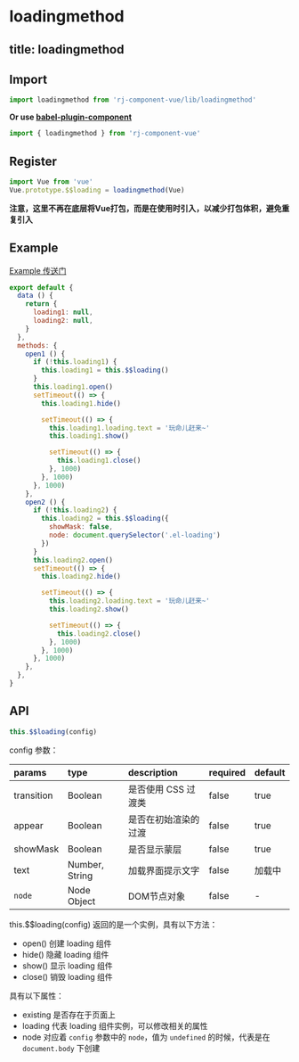 # loadingmethod

title: loadingmethod
---

## Import

``` js
import loadingmethod from 'rj-component-vue/lib/loadingmethod'
```

**Or use [babel-plugin-component](https://www.npmjs.com/package/babel-plugin-component)**

``` js
import { loadingmethod } from 'rj-component-vue'
```

## Register

``` js
import Vue from 'vue'
Vue.prototype.$$loading = loadingmethod(Vue)
```

**注意，这里不再在底层将Vue打包，而是在使用时引入，以减少打包体积，避免重复引入**

## Example

[Example 传送门](//zhouyu1993.github.io/awesome/rjcv/#/loadingmethod)

``` js
export default {
  data () {
    return {
      loading1: null,
      loading2: null,
    }
  },
  methods: {
    open1 () {
      if (!this.loading1) {
        this.loading1 = this.$$loading()
      }
      this.loading1.open()
      setTimeout(() => {
        this.loading1.hide()

        setTimeout(() => {
          this.loading1.loading.text = '玩命儿赶来~'
          this.loading1.show()

          setTimeout(() => {
            this.loading1.close()
          }, 1000)
        }, 1000)
      }, 1000)
    },
    open2 () {
      if (!this.loading2) {
        this.loading2 = this.$$loading({
          showMask: false,
          node: document.querySelector('.el-loading')
        })
      }
      this.loading2.open()
      setTimeout(() => {
        this.loading2.hide()

        setTimeout(() => {
          this.loading2.loading.text = '玩命儿赶来~'
          this.loading2.show()

          setTimeout(() => {
            this.loading2.close()
          }, 1000)
        }, 1000)
      }, 1000)
    },
  },
}
```

## API

``` js
this.$$loading(config)
```

config 参数：

| params | type | description | required | default |
|:---|:---|:---|:---|:---|
| transition | Boolean | 是否使用 CSS 过渡类 | false | true |
| appear | Boolean | 是否在初始渲染的过渡 | false | true |
| showMask | Boolean | 是否显示蒙层 | false | true |
| text | Number, String | 加载界面提示文字 | false | 加载中 |
| `node` | Node Object | DOM节点对象 | false | - |

this.$$loading(config) 返回的是一个实例，具有以下方法：

* open() 创建 loading 组件
* hide() 隐藏 loading 组件
* show() 显示 loading 组件
* close() 销毁 loading 组件

具有以下属性：

* existing 是否存在于页面上
* loading 代表 loading 组件实例，可以修改相关的属性
* node 对应着 `config` 参数中的 `node`，值为 `undefined` 的时候，代表是在 `document.body` 下创建
